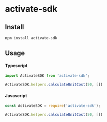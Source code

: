 # activate-sdk

## Install

```bash
npm install activate-sdk
```

## Usage

#### Typescript
```ts
import ActivateSDK from 'activate-sdk';

ActivateSDK.helpers.calculateUnitCost(50, [])

```

#### Javascript
```js
const ActivateSDK = require('activate-sdk');

ActivateSDK.helpers.calculateUnitCost(50, [])
```
